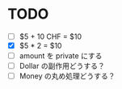 # TODO
- [ ] $5 + 10 CHF = $10
- [x] $5 * 2 = $10
- [ ] amount を private にする
- [ ] Dollar の副作用どうする？
- [ ] Money の丸め処理どうする？